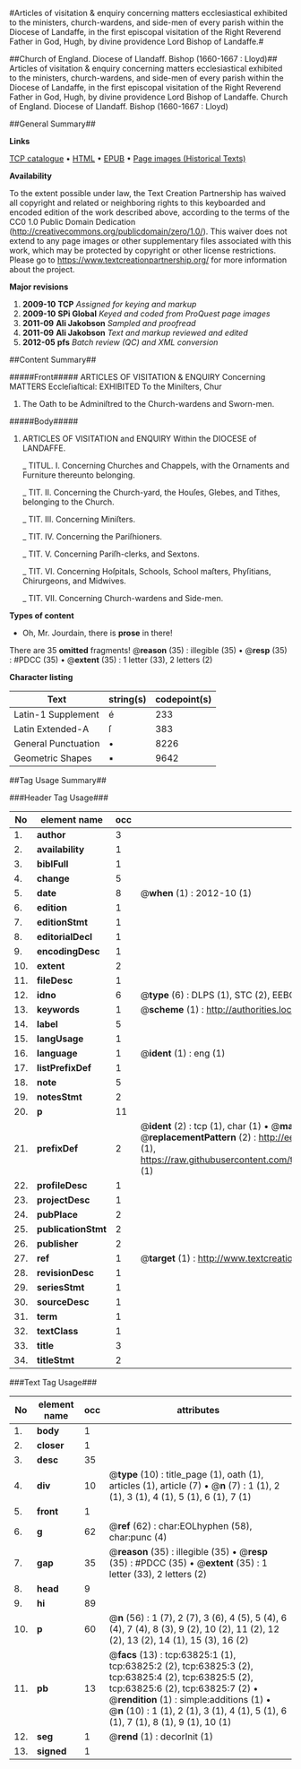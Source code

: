 #Articles of visitation & enquiry concerning matters ecclesiastical exhibited to the ministers, church-wardens, and side-men of every parish within the Diocese of Landaffe, in the first episcopal visitation of the Right Reverend Father in God, Hugh, by divine providence Lord Bishop of Landaffe.#

##Church of England. Diocese of Llandaff. Bishop (1660-1667 : Lloyd)##
Articles of visitation & enquiry concerning matters ecclesiastical exhibited to the ministers, church-wardens, and side-men of every parish within the Diocese of Landaffe, in the first episcopal visitation of the Right Reverend Father in God, Hugh, by divine providence Lord Bishop of Landaffe.
Church of England. Diocese of Llandaff. Bishop (1660-1667 : Lloyd)

##General Summary##

**Links**

[TCP catalogue](http://www.ota.ox.ac.uk/tcp/)  • 
[HTML](http://tei.it.ox.ac.uk/tcp/Texts-HTML/free/A69/A69745.html)  • 
[EPUB](http://tei.it.ox.ac.uk/tcp/Texts-EPUB/free/A69/A69745.epub) • 
[Page images (Historical Texts)](https://historicaltexts.jisc.ac.uk/eebo-12589180e)

**Availability**

To the extent possible under law, the Text Creation Partnership has waived all copyright and related or neighboring rights to this keyboarded and encoded edition of the work described above, according to the terms of the CC0 1.0 Public Domain Dedication (http://creativecommons.org/publicdomain/zero/1.0/). This waiver does not extend to any page images or other supplementary files associated with this work, which may be protected by copyright or other license restrictions. Please go to https://www.textcreationpartnership.org/ for more information about the project.

**Major revisions**

1. __2009-10__ __TCP__ *Assigned for keying and markup*
1. __2009-10__ __SPi Global__ *Keyed and coded from ProQuest page images*
1. __2011-09__ __Ali Jakobson__ *Sampled and proofread*
1. __2011-09__ __Ali Jakobson__ *Text and markup reviewed and edited*
1. __2012-05__ __pfs__ *Batch review (QC) and XML conversion*

##Content Summary##

#####Front#####
ARTICLES OF VISITATION & ENQUIRY Concerning MATTERS Eccleſiaſtical: EXHIBITED To the Miniſters, Chur
1. The Oath to be Adminiſtred to the Church-wardens and Sworn-men.

#####Body#####

1. ARTICLES OF VISITATION and ENQUIRY Within the DIOCESE of LANDAFFE.

    _ TITUL. I. Concerning Churches and Chappels, with the Ornaments and Furniture thereunto belonging.

    _ TIT. II. Concerning the Church-yard, the Houſes, Glebes, and Tithes, belonging to the Church.

    _ TIT. III. Concerning Miniſters.

    _ TIT. IV. Concerning the Pariſhioners.

    _ TIT. V. Concerning Pariſh-clerks, and Sextons.

    _ TIT. VI. Concerning Hoſpitals, Schools, School maſters, Phyſitians, Chirurgeons, and Midwives.

    _ TIT. VII. Concerning Church-wardens and Side-men.

**Types of content**

  * Oh, Mr. Jourdain, there is **prose** in there!

There are 35 **omitted** fragments! 
 @__reason__ (35) : illegible (35)  •  @__resp__ (35) : #PDCC (35)  •  @__extent__ (35) : 1 letter (33), 2 letters (2)

**Character listing**


|Text|string(s)|codepoint(s)|
|---|---|---|
|Latin-1 Supplement|é|233|
|Latin Extended-A|ſ|383|
|General Punctuation|•|8226|
|Geometric Shapes|▪|9642|

##Tag Usage Summary##

###Header Tag Usage###

|No|element name|occ|attributes|
|---|---|---|---|
|1.|__author__|3||
|2.|__availability__|1||
|3.|__biblFull__|1||
|4.|__change__|5||
|5.|__date__|8| @__when__ (1) : 2012-10 (1)|
|6.|__edition__|1||
|7.|__editionStmt__|1||
|8.|__editorialDecl__|1||
|9.|__encodingDesc__|1||
|10.|__extent__|2||
|11.|__fileDesc__|1||
|12.|__idno__|6| @__type__ (6) : DLPS (1), STC (2), EEBO-CITATION (1), OCLC (1), VID (1)|
|13.|__keywords__|1| @__scheme__ (1) : http://authorities.loc.gov/ (1)|
|14.|__label__|5||
|15.|__langUsage__|1||
|16.|__language__|1| @__ident__ (1) : eng (1)|
|17.|__listPrefixDef__|1||
|18.|__note__|5||
|19.|__notesStmt__|2||
|20.|__p__|11||
|21.|__prefixDef__|2| @__ident__ (2) : tcp (1), char (1)  •  @__matchPattern__ (2) : ([0-9\-]+):([0-9IVX]+) (1), (.+) (1)  •  @__replacementPattern__ (2) : http://eebo.chadwyck.com/downloadtiff?vid=$1&page=$2 (1), https://raw.githubusercontent.com/textcreationpartnership/Texts/master/tcpchars.xml#$1 (1)|
|22.|__profileDesc__|1||
|23.|__projectDesc__|1||
|24.|__pubPlace__|2||
|25.|__publicationStmt__|2||
|26.|__publisher__|2||
|27.|__ref__|1| @__target__ (1) : http://www.textcreationpartnership.org/docs/. (1)|
|28.|__revisionDesc__|1||
|29.|__seriesStmt__|1||
|30.|__sourceDesc__|1||
|31.|__term__|1||
|32.|__textClass__|1||
|33.|__title__|3||
|34.|__titleStmt__|2||


###Text Tag Usage###

|No|element name|occ|attributes|
|---|---|---|---|
|1.|__body__|1||
|2.|__closer__|1||
|3.|__desc__|35||
|4.|__div__|10| @__type__ (10) : title_page (1), oath (1), articles (1), article (7)  •  @__n__ (7) : 1 (1), 2 (1), 3 (1), 4 (1), 5 (1), 6 (1), 7 (1)|
|5.|__front__|1||
|6.|__g__|62| @__ref__ (62) : char:EOLhyphen (58), char:punc (4)|
|7.|__gap__|35| @__reason__ (35) : illegible (35)  •  @__resp__ (35) : #PDCC (35)  •  @__extent__ (35) : 1 letter (33), 2 letters (2)|
|8.|__head__|9||
|9.|__hi__|89||
|10.|__p__|60| @__n__ (56) : 1 (7), 2 (7), 3 (6), 4 (5), 5 (4), 6 (4), 7 (4), 8 (3), 9 (2), 10 (2), 11 (2), 12 (2), 13 (2), 14 (1), 15 (3), 16 (2)|
|11.|__pb__|13| @__facs__ (13) : tcp:63825:1 (1), tcp:63825:2 (2), tcp:63825:3 (2), tcp:63825:4 (2), tcp:63825:5 (2), tcp:63825:6 (2), tcp:63825:7 (2)  •  @__rendition__ (1) : simple:additions (1)  •  @__n__ (10) : 1 (1), 2 (1), 3 (1), 4 (1), 5 (1), 6 (1), 7 (1), 8 (1), 9 (1), 10 (1)|
|12.|__seg__|1| @__rend__ (1) : decorInit (1)|
|13.|__signed__|1||
